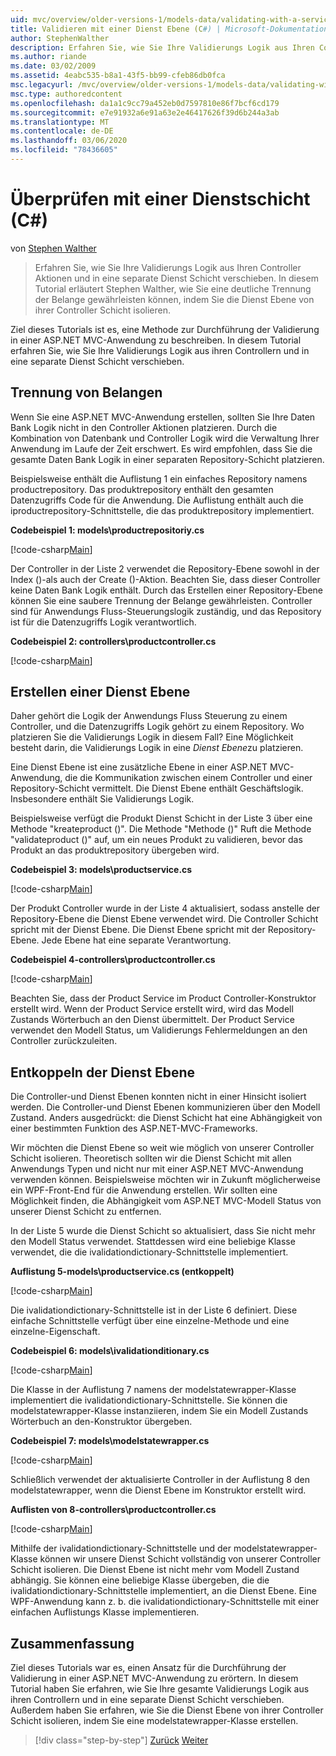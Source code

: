 ```yaml
---
uid: mvc/overview/older-versions-1/models-data/validating-with-a-service-layer-cs
title: Validieren mit einer Dienst Ebene (C#) | Microsoft-Dokumentation
author: StephenWalther
description: Erfahren Sie, wie Sie Ihre Validierungs Logik aus Ihren Controller Aktionen und in eine separate Dienst Schicht verschieben. In diesem Tutorial erläutert Stephen Walther, wie Sie...
ms.author: riande
ms.date: 03/02/2009
ms.assetid: 4eabc535-b8a1-43f5-bb99-cfeb86db0fca
msc.legacyurl: /mvc/overview/older-versions-1/models-data/validating-with-a-service-layer-cs
msc.type: authoredcontent
ms.openlocfilehash: da1a1c9cc79a452eb0d7597810e86f7bcf6cd179
ms.sourcegitcommit: e7e91932a6e91a63e2e46417626f39d6b244a3ab
ms.translationtype: MT
ms.contentlocale: de-DE
ms.lasthandoff: 03/06/2020
ms.locfileid: "78436605"
---
```

# <a name="validating-with-a-service-layer-c"></a>Überprüfen mit einer Dienstschicht (C#)

von [Stephen Walther](https://github.com/StephenWalther)

> Erfahren Sie, wie Sie Ihre Validierungs Logik aus Ihren Controller Aktionen und in eine separate Dienst Schicht verschieben. In diesem Tutorial erläutert Stephen Walther, wie Sie eine deutliche Trennung der Belange gewährleisten können, indem Sie die Dienst Ebene von ihrer Controller Schicht isolieren.

Ziel dieses Tutorials ist es, eine Methode zur Durchführung der Validierung in einer ASP.NET MVC-Anwendung zu beschreiben. In diesem Tutorial erfahren Sie, wie Sie Ihre Validierungs Logik aus ihren Controllern und in eine separate Dienst Schicht verschieben.

## <a name="separating-concerns"></a>Trennung von Belangen

Wenn Sie eine ASP.NET MVC-Anwendung erstellen, sollten Sie Ihre Daten Bank Logik nicht in den Controller Aktionen platzieren. Durch die Kombination von Datenbank und Controller Logik wird die Verwaltung Ihrer Anwendung im Laufe der Zeit erschwert. Es wird empfohlen, dass Sie die gesamte Daten Bank Logik in einer separaten Repository-Schicht platzieren.

Beispielsweise enthält die Auflistung 1 ein einfaches Repository namens productrepository. Das produktrepository enthält den gesamten Datenzugriffs Code für die Anwendung. Die Auflistung enthält auch die iproductrepository-Schnittstelle, die das produktrepository implementiert.

**Codebeispiel 1: models\productrepositoriy.cs**

[!code-csharp[Main](validating-with-a-service-layer-cs/samples/sample1.cs)]

Der Controller in der Liste 2 verwendet die Repository-Ebene sowohl in der Index ()-als auch der Create ()-Aktion. Beachten Sie, dass dieser Controller keine Daten Bank Logik enthält. Durch das Erstellen einer Repository-Ebene können Sie eine saubere Trennung der Belange gewährleisten. Controller sind für Anwendungs Fluss-Steuerungslogik zuständig, und das Repository ist für die Datenzugriffs Logik verantwortlich.

**Codebeispiel 2: controllers\productcontroller.cs**

[!code-csharp[Main](validating-with-a-service-layer-cs/samples/sample2.cs)]

## <a name="creating-a-service-layer"></a>Erstellen einer Dienst Ebene

Daher gehört die Logik der Anwendungs Fluss Steuerung zu einem Controller, und die Datenzugriffs Logik gehört zu einem Repository. Wo platzieren Sie die Validierungs Logik in diesem Fall? Eine Möglichkeit besteht darin, die Validierungs Logik in eine *Dienst Ebene*zu platzieren.

Eine Dienst Ebene ist eine zusätzliche Ebene in einer ASP.NET MVC-Anwendung, die die Kommunikation zwischen einem Controller und einer Repository-Schicht vermittelt. Die Dienst Ebene enthält Geschäftslogik. Insbesondere enthält Sie Validierungs Logik.

Beispielsweise verfügt die Produkt Dienst Schicht in der Liste 3 über eine Methode "kreateproduct ()". Die Methode "Methode ()" Ruft die Methode "validateproduct ()" auf, um ein neues Produkt zu validieren, bevor das Produkt an das produktrepository übergeben wird.

**Codebeispiel 3: models\productservice.cs**

[!code-csharp[Main](validating-with-a-service-layer-cs/samples/sample3.cs)]

Der Produkt Controller wurde in der Liste 4 aktualisiert, sodass anstelle der Repository-Ebene die Dienst Ebene verwendet wird. Die Controller Schicht spricht mit der Dienst Ebene. Die Dienst Ebene spricht mit der Repository-Ebene. Jede Ebene hat eine separate Verantwortung.

**Codebeispiel 4-controllers\productcontroller.cs**

[!code-csharp[Main](validating-with-a-service-layer-cs/samples/sample4.cs)]

Beachten Sie, dass der Product Service im Product Controller-Konstruktor erstellt wird. Wenn der Product Service erstellt wird, wird das Modell Zustands Wörterbuch an den Dienst übermittelt. Der Product Service verwendet den Modell Status, um Validierungs Fehlermeldungen an den Controller zurückzuleiten.

## <a name="decoupling-the-service-layer"></a>Entkoppeln der Dienst Ebene

Die Controller-und Dienst Ebenen konnten nicht in einer Hinsicht isoliert werden. Die Controller-und Dienst Ebenen kommunizieren über den Modell Zustand. Anders ausgedrückt: die Dienst Schicht hat eine Abhängigkeit von einer bestimmten Funktion des ASP.NET-MVC-Frameworks.

Wir möchten die Dienst Ebene so weit wie möglich von unserer Controller Schicht isolieren. Theoretisch sollten wir die Dienst Schicht mit allen Anwendungs Typen und nicht nur mit einer ASP.NET MVC-Anwendung verwenden können. Beispielsweise möchten wir in Zukunft möglicherweise ein WPF-Front-End für die Anwendung erstellen. Wir sollten eine Möglichkeit finden, die Abhängigkeit vom ASP.NET MVC-Modell Status von unserer Dienst Schicht zu entfernen.

In der Liste 5 wurde die Dienst Schicht so aktualisiert, dass Sie nicht mehr den Modell Status verwendet. Stattdessen wird eine beliebige Klasse verwendet, die die ivalidationdictionary-Schnittstelle implementiert.

**Auflistung 5-models\productservice.cs (entkoppelt)**

[!code-csharp[Main](validating-with-a-service-layer-cs/samples/sample5.cs)]

Die ivalidationdictionary-Schnittstelle ist in der Liste 6 definiert. Diese einfache Schnittstelle verfügt über eine einzelne-Methode und eine einzelne-Eigenschaft.

**Codebeispiel 6: models\ivalidationditionary.cs**

[!code-csharp[Main](validating-with-a-service-layer-cs/samples/sample6.cs)]

Die Klasse in der Auflistung 7 namens der modelstatewrapper-Klasse implementiert die ivalidationdictionary-Schnittstelle. Sie können die modelstatewrapper-Klasse instanziieren, indem Sie ein Modell Zustands Wörterbuch an den-Konstruktor übergeben.

**Codebeispiel 7: models\modelstatewrapper.cs**

[!code-csharp[Main](validating-with-a-service-layer-cs/samples/sample7.cs)]

Schließlich verwendet der aktualisierte Controller in der Auflistung 8 den modelstatewrapper, wenn die Dienst Ebene im Konstruktor erstellt wird.

**Auflisten von 8-controllers\productcontroller.cs**

[!code-csharp[Main](validating-with-a-service-layer-cs/samples/sample8.cs)]

Mithilfe der ivalidationdictionary-Schnittstelle und der modelstatewrapper-Klasse können wir unsere Dienst Schicht vollständig von unserer Controller Schicht isolieren. Die Dienst Ebene ist nicht mehr vom Modell Zustand abhängig. Sie können eine beliebige Klasse übergeben, die die ivalidationdictionary-Schnittstelle implementiert, an die Dienst Ebene. Eine WPF-Anwendung kann z. b. die ivalidationdictionary-Schnittstelle mit einer einfachen Auflistungs Klasse implementieren.

## <a name="summary"></a>Zusammenfassung

Ziel dieses Tutorials war es, einen Ansatz für die Durchführung der Validierung in einer ASP.NET MVC-Anwendung zu erörtern. In diesem Tutorial haben Sie erfahren, wie Sie Ihre gesamte Validierungs Logik aus ihren Controllern und in eine separate Dienst Schicht verschieben. Außerdem haben Sie erfahren, wie Sie die Dienst Ebene von ihrer Controller Schicht isolieren, indem Sie eine modelstatewrapper-Klasse erstellen.

> [!div class="step-by-step"]
> [Zurück](validating-with-the-idataerrorinfo-interface-cs.md)
> [Weiter](validation-with-the-data-annotation-validators-cs.md)
